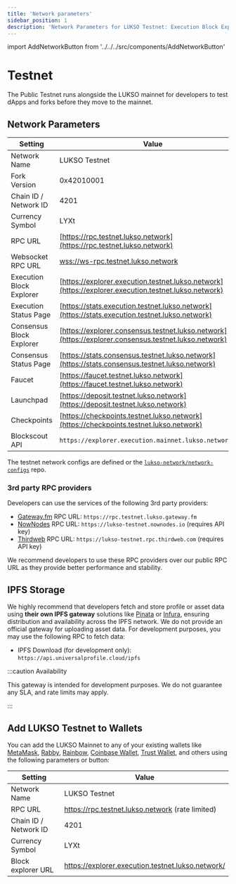 ```yaml
---
title: 'Network parameters'
sidebar_position: 1
description: 'Network Parameters for LUKSO Testnet: Execution Block Explorer, RPC providers, Chain ID, LUKSO Testnet faucet.'
---
```


import AddNetworkButton from '../../../src/components/AddNetworkButton'

# Testnet

The Public Testnet runs alongside the LUKSO mainnet for developers to test dApps and forks before they move to the mainnet.

## Network Parameters

| Setting                  | Value                                                                                                |
| ------------------------ | ---------------------------------------------------------------------------------------------------- |
| Network Name             | LUKSO Testnet                                                                                        |
| Fork Version             | 0x42010001                                                                                           |
| Chain ID / Network ID    | 4201                                                                                                 |
| Currency Symbol          | LYXt                                                                                                 |
| RPC URL                  | [https://rpc.testnet.lukso.network](https://rpc.testnet.lukso.network)                               |
| Websocket RPC URL        | [wss://ws-rpc.testnet.lukso.network](wss://ws-rpc.testnet.lukso.network)                             |
| Execution Block Explorer | [https://explorer.execution.testnet.lukso.network](https://explorer.execution.testnet.lukso.network) |
| Execution Status Page    | [https://stats.execution.testnet.lukso.network](https://stats.execution.testnet.lukso.network)       |
| Consensus Block Explorer | [https://explorer.consensus.testnet.lukso.network](https://explorer.consensus.testnet.lukso.network) |
| Consensus Status Page    | [https://stats.consensus.testnet.lukso.network](https://stats.consensus.testnet.lukso.network)       |
| Faucet                   | [https://faucet.testnet.lukso.network](https://faucet.testnet.lukso.network)                         |
| Launchpad                | [https://deposit.testnet.lukso.network](https://deposit.testnet.lukso.network)                       |
| Checkpoints              | [https://checkpoints.testnet.lukso.network](https://checkpoints.testnet.lukso.network)               |
| Blockscout API           | `https://explorer.execution.mainnet.lukso.network/api`                                               |

The testnet network configs are defined or the [`lukso-network/network-configs`](https://github.com/lukso-network/network-configs/tree/main/testnet/shared) repo.

### 3rd party RPC providers

Developers can use the services of the following 3rd party providers:

- [Gateway.fm](https://gateway.fm/) RPC URL: `https://rpc.testnet.lukso.gateway.fm`
- [NowNodes](https://nownodes.io/) RPC URL: `https://lukso-testnet.nownodes.io` (requires API key)
- [Thirdweb](https://thirdweb.com/) RPC URL: `https://lukso-testnet.rpc.thirdweb.com` (requires API key)

We recommend developers to use these RPC providers over our public RPC URL as they provide better performance and stability.

## IPFS Storage

We highly recommend that developers fetch and store profile or asset data using **their own IPFS gateway** solutions like [Pinata](https://docs.pinata.cloud/docs/welcome-to-pinata) or [Infura](https://docs.infura.io/networks/ipfs), ensuring distribution and availability across the IPFS network. We do not provide an official gateway for uploading asset data. For development purposes, you may use the following RPC to fetch data:

- IPFS Download (for development only): `https://api.universalprofile.cloud/ipfs`

:::caution Availability

This gateway is intended for development purposes. We do not guarantee any SLA, and rate limits may apply.

:::

## Add LUKSO Testnet to Wallets

You can add the LUKSO Mainnet to any of your existing wallets like [MetaMask](https://metamask.io/), [Rabby](https://rabby.io/), [Rainbow](https://rainbow.me/), [Coinbase Wallet](https://www.coinbase.com/de/wallet), [Trust Wallet](https://trustwallet.com/de), and others using the following parameters or button:

| Setting               | Value                                             |
| --------------------- | ------------------------------------------------- |
| Network Name          | LUKSO Testnet                                     |
| RPC URL               | https://rpc.testnet.lukso.network (rate limited)  |
| Chain ID / Network ID | 4201                                              |
| Currency Symbol       | LYXt                                              |
| Block explorer URL    | https://explorer.execution.testnet.lukso.network/ |

<AddNetworkButton networkName="testnet"/>
